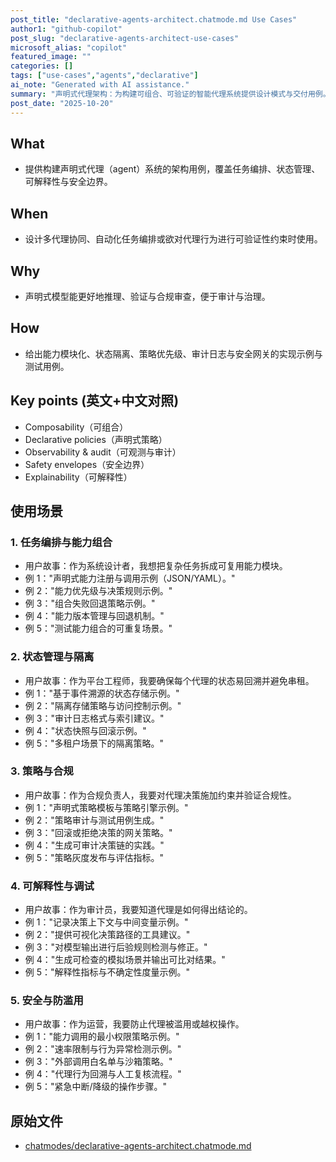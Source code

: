 ```yaml
---
post_title: "declarative-agents-architect.chatmode.md Use Cases"
author1: "github-copilot"
post_slug: "declarative-agents-architect-use-cases"
microsoft_alias: "copilot"
featured_image: ""
categories: []
tags: ["use-cases","agents","declarative"]
ai_note: "Generated with AI assistance."
summary: "声明式代理架构：为构建可组合、可验证的智能代理系统提供设计模式与交付用例。"
post_date: "2025-10-20"
---
```


<!-- markdownlint-disable MD041 -->

## What

- 提供构建声明式代理（agent）系统的架构用例，覆盖任务编排、状态管理、可解释性与安全边界。

## When

- 设计多代理协同、自动化任务编排或欲对代理行为进行可验证性约束时使用。

## Why

- 声明式模型能更好地推理、验证与合规审查，便于审计与治理。

## How

- 给出能力模块化、状态隔离、策略优先级、审计日志与安全网关的实现示例与测试用例。

## Key points (英文+中文对照)

- Composability（可组合）
- Declarative policies（声明式策略）
- Observability & audit（可观测与审计）
- Safety envelopes（安全边界）
- Explainability（可解释性）

## 使用场景

### 1. 任务编排与能力组合

- 用户故事：作为系统设计者，我想把复杂任务拆成可复用能力模块。
- 例 1："声明式能力注册与调用示例（JSON/YAML）。"
- 例 2："能力优先级与决策规则示例。"
- 例 3："组合失败回退策略示例。"
- 例 4："能力版本管理与回退机制。"
- 例 5："测试能力组合的可重复场景。"

### 2. 状态管理与隔离

- 用户故事：作为平台工程师，我要确保每个代理的状态易回溯并避免串租。
- 例 1："基于事件溯源的状态存储示例。"
- 例 2："隔离存储策略与访问控制示例。"
- 例 3："审计日志格式与索引建议。"
- 例 4："状态快照与回滚示例。"
- 例 5："多租户场景下的隔离策略。"

### 3. 策略与合规

- 用户故事：作为合规负责人，我要对代理决策施加约束并验证合规性。
- 例 1："声明式策略模板与策略引擎示例。"
- 例 2："策略审计与测试用例生成。"
- 例 3："回滚或拒绝决策的网关策略。"
- 例 4："生成可审计决策链的实践。"
- 例 5："策略灰度发布与评估指标。"

### 4. 可解释性与调试

- 用户故事：作为审计员，我要知道代理是如何得出结论的。
- 例 1："记录决策上下文与中间变量示例。"
- 例 2："提供可视化决策路径的工具建议。"
- 例 3："对模型输出进行后验规则检测与修正。"
- 例 4："生成可检查的模拟场景并输出可比对结果。"
- 例 5："解释性指标与不确定性度量示例。"

### 5. 安全与防滥用

- 用户故事：作为运营，我要防止代理被滥用或越权操作。
- 例 1："能力调用的最小权限策略示例。"
- 例 2："速率限制与行为异常检测示例。"
- 例 3："外部调用白名单与沙箱策略。"
- 例 4："代理行为回溯与人工复核流程。"
- 例 5："紧急中断/降级的操作步骤。"

## 原始文件

- [chatmodes/declarative-agents-architect.chatmode.md](../../../chatmodes/declarative-agents-architect.chatmode.md)
